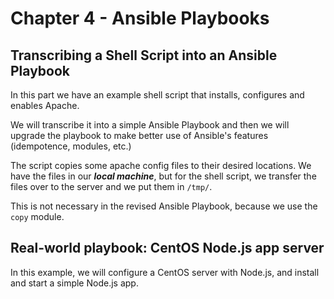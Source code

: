 # Chapter 4 - Ansible Playbooks

## Transcribing a Shell Script into an Ansible Playbook

In this part we have an example shell script that installs, configures and enables Apache.

We will transcribe it into a simple Ansible Playbook and then we will upgrade the playbook to make better use of Ansible's features (idempotence, modules, etc.)

The script copies some apache config files to their desired locations. We have the files in our **_local machine_**, but for the shell script, we transfer the files over to the server and we put them in `/tmp/`.

This is not necessary in the revised Ansible Playbook, because we use the `copy` module.

## Real-world playbook: CentOS Node.js app server

In this example, we will configure a CentOS server with Node.js, and install and start a simple Node.js app.
